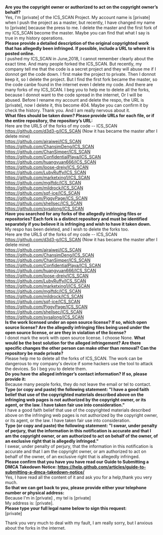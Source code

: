 **Are you the copyright owner or authorized to act on the copyright owner’s behalf?**  
Yes, I'm [private] of the ICS_SCAN Project. My account name is [private] when I push the project as a master, but recently, I have changed my name to [private] because the press to me. I delete the master and the first fork of my ICS_SCAN become the master. Maybe you can find that what I say is true in my history operations.  
**Please provide a detailed description of the original copyrighted work that has allegedly been infringed. If possible, include a URL to where it is posted online.**  
I pushed my ICS_SCAN in June,2018, I cannot remember clearly about the exact time. And many people forked the ICS_SCAN. But recently, my company tell me that the code is a secret project and they will abuse me if I donnot get the code down. I first make the project to private. Then I donnot keep it, so I delete the project. But I find the first fork became the master, so the code canbe found in the internet even I delete my code. And there are many forks of my ICS_SCAN. I beg you to help me to delete all the forks, because I donnot want to the code spread in the internet, Or I will be abused.
Before I rename my account and delete the respo, the URL is [private], now I delete it, this become 404. Maybe you can confirm it by check the history. Thank you. And I am really nervous about it.  
**What files should be taken down? Please provide URLs for each file, or if the entire repository, the repository’s URL:**  
Here are the URLS of the forks of my code -- ICS_SCAN  
https://github.com/d3d3-g/ICS_SCAN  (Now it has became the master after I delete mine)  
https://github.com/airaiwei/ICS_SCAN  
https://github.com/ChansimDeng/ICS_SCAN  
https://github.com/ChanSimper/ICS_SCAN  
https://github.com/ConfidentialPlaya/ICS_SCAN  
https://github.com/huangyuan666/ICS_SCAN  
https://github.com/loose-dreiy/ICS_SCAN  
https://github.com/LubyRuffy/ICS_SCAN  
https://github.com/marketxing1/ICS_SCAN  
https://github.com/mgiftdc/ICS_SCAN  
https://github.com/mildrock/ICS_SCAN  
https://github.com/sqf-ice/ICS_SCAN  
https://github.com/PiggyPage/ICS_SCAN  
https://github.com/shellsec/ICS_SCAN  
https://github.com/sysalong/ICS_SCAN  
**Have you searched for any forks of the allegedly infringing files or repositories? Each fork is a distinct repository and must be identified separately if you believe it is infringing and wish to have it taken down.**  
My respo has been deleted, and I wish to delete the forks too.  
Here are the URLS of the forks of my code -- ICS_SCAN  
https://github.com/d3d3-g/ICS_SCAN  (Now it has became the master after I delete mine)  
https://github.com/airaiwei/ICS_SCAN  
https://github.com/ChansimDeng/ICS_SCAN  
https://github.com/ChanSimper/ICS_SCAN  
https://github.com/ConfidentialPlaya/ICS_SCAN  
https://github.com/huangyuan666/ICS_SCAN  
https://github.com/loose-dreiy/ICS_SCAN  
https://github.com/LubyRuffy/ICS_SCAN  
https://github.com/marketxing1/ICS_SCAN  
https://github.com/mgiftdc/ICS_SCAN  
https://github.com/mildrock/ICS_SCAN  
https://github.com/sqf-ice/ICS_SCAN  
https://github.com/PiggyPage/ICS_SCAN  
https://github.com/shellsec/ICS_SCAN  
https://github.com/sysalong/ICS_SCAN  
**Is the work licensed under an open source license? If so, which open source license? Are the allegedly infringing files being used under the open source license, or are they in violation of the license?**  
I donot mark the work with open source license. I choose None.
**What would be the best solution for the alleged infringement? Are there specific changes the other person can make other than removal? Can the repository be made private?**  
Please help me to delete all the forks of ICS_SCAN. The work can be dangerous to my company's device if some hackers use the tool to attack the devices. So I beg you to delete them.  
**Do you have the alleged infringer’s contact information? If so, please provide it:**  
Because many people forks, they do not leave the email or tel to contact.
**Type (or copy and paste) the following statement: "I have a good faith belief that use of the copyrighted materials described above on the infringing web pages is not authorized by the copyright owner, or its agent, or the law. I have taken fair use into consideration."**  
I have a good faith belief that use of the copyrighted materials described above on the infringing web pages is not authorized by the copyright owner, or its agent, or the law. I have taken fair use into consideration.  
**Type (or copy and paste) the following statement: "I swear, under penalty of perjury, that the information in this notification is accurate and that I am the copyright owner, or am authorized to act on behalf of the owner, of an exclusive right that is allegedly infringed."**  
I swear, under penalty of perjury, that the information in this notification is accurate and that I am the copyright owner, or am authorized to act on behalf of the owner, of an exclusive right that is allegedly infringed.  
**Please confirm that you have you have read our Guide to Submitting a DMCA Takedown Notice: https://help.github.com/articles/guide-to-submitting-a-dmca-takedown-notice/**  
Yes, I have read all the content of it and ask you for a help,thank you very much.  
**So that we can get back to you, please provide either your telephone number or physical address:**  
Because I'm in [private] , my tel is [private]  
My address is: [private].  
**Please type your full legal name below to sign this request:**  
[private]

Thank you very much to deal with my fault, I am really sorry, but I anxious about the forks in the internet.
